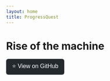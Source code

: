 ```yaml
---
layout: home
title: ProgressQuest
---
```


# **Rise of the machine**

<a href="https://github.com/Horri-kalile/Progress_Quest" target="_blank">
  <button style="padding: 8px 16px; font-size: 16px; border: none; background-color: #24292e; color: white; border-radius: 6px; cursor: pointer;">
    ⭐ View on GitHub
  </button>
</a>
